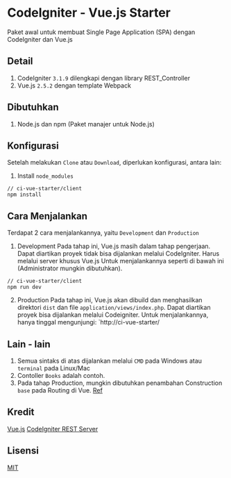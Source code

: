 # CodeIgniter - Vue.js Starter
Paket awal untuk membuat Single Page Application (SPA) dengan CodeIgniter dan Vue.js

## Detail
1. CodeIgniter `3.1.9` dilengkapi dengan library REST_Controller
2. Vue.js `2.5.2` dengan template Webpack

## Dibutuhkan
1. Node.js dan npm (Paket manajer untuk Node.js)

## Konfigurasi
Setelah melakukan `Clone` atau `Download`, diperlukan konfigurasi, antara lain:

1. Install `node_modules`
```
// ci-vue-starter/client
npm install
```

## Cara Menjalankan
Terdapat 2 cara menjalankannya, yaitu `Development` dan `Production`

1. Development
Pada tahap ini, Vue.js masih dalam tahap pengerjaan. Dapat diartikan proyek tidak bisa dijalankan melalui CodeIgniter. Harus melalui server khusus Vue.js
Untuk menjalankannya seperti di bawah ini (Administrator mungkin dibutuhkan).
```
// ci-vue-starter/client
npm run dev
```

2. Production
Pada tahap ini, Vue.js akan dibuild dan menghasilkan direktori `dist` dan file `application/views/index.php`. Dapat diartikan proyek bisa dijalankan melalui Codeigniter.
Untuk menjalankannya, hanya tinggal mengunjungi:
`http://ci-vue-starter/

## Lain - lain
1. Semua sintaks di atas dijalankan melalui `CMD` pada Windows atau `terminal` pada Linux/Mac
2. Contoller `Books` adalah contoh.
3. Pada tahap Production, mungkin dibutuhkan penambahan Construction `base` pada Routing di Vue. [Ref](https://router.vuejs.org/api/#base)

## Kredit
[Vue.js](https://vuejs.org)
[CodeIgniter REST Server](https://github.com/chriskacerguis/codeigniter-restserver)

## Lisensi
[MIT](https://github.com/andriannus/ci-vue-starter/blob/master/LICENSE)